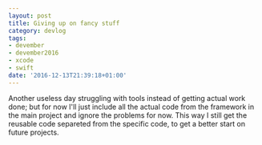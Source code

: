 ```yaml
---
layout: post
title: Giving up on fancy stuff
category: devlog
tags:
- devember
- devember2016
- xcode
- swift
date: '2016-12-13T21:39:18+01:00'
---
```

Another useless day struggling with tools instead of getting actual work done; but for now I'll just include all the actual code from the framework in the main project and ignore the problems for now. This way I still get the reusable code separeted from the specific code, to get a better start on future projects.